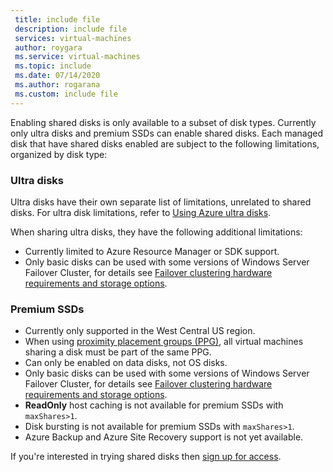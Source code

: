 ```yaml
---
 title: include file
 description: include file
 services: virtual-machines
 author: roygara
 ms.service: virtual-machines
 ms.topic: include
 ms.date: 07/14/2020
 ms.author: rogarana
 ms.custom: include file
---
```


Enabling shared disks is only available to a subset of disk types. Currently only ultra disks and premium SSDs can enable shared disks. Each managed disk that have shared disks enabled are subject to the following limitations, organized by disk type:

### Ultra disks

Ultra disks have their own separate list of limitations, unrelated to shared disks. For ultra disk limitations, refer to [Using Azure ultra disks](../articles/virtual-machines/linux/disks-enable-ultra-ssd.md).

When sharing ultra disks, they have the following additional limitations:

- Currently limited to Azure Resource Manager or SDK support.
- Only basic disks can be used with some versions of Windows Server Failover Cluster, for details see [Failover clustering hardware requirements and storage options](https://docs.microsoft.com/windows-server/failover-clustering/clustering-requirements).

### Premium SSDs

- Currently only supported in the West Central US region.
- When using [proximity placement groups (PPG)](../articles/virtual-machines/windows/proximity-placement-groups.md), all virtual machines sharing a disk must be part of the same PPG.
- Can only be enabled on data disks, not OS disks.
- Only basic disks can be used with some versions of Windows Server Failover Cluster, for details see [Failover clustering hardware requirements and storage options](https://docs.microsoft.com/windows-server/failover-clustering/clustering-requirements).
- **ReadOnly** host caching is not available for premium SSDs with `maxShares>1`.
- Disk bursting is not available for premium SSDs with `maxShares>1`.
- Azure Backup and Azure Site Recovery support is not yet available.

If you're interested in trying shared disks then [sign up for access](https://aka.ms/AzureSharedDiskGASignUp).
